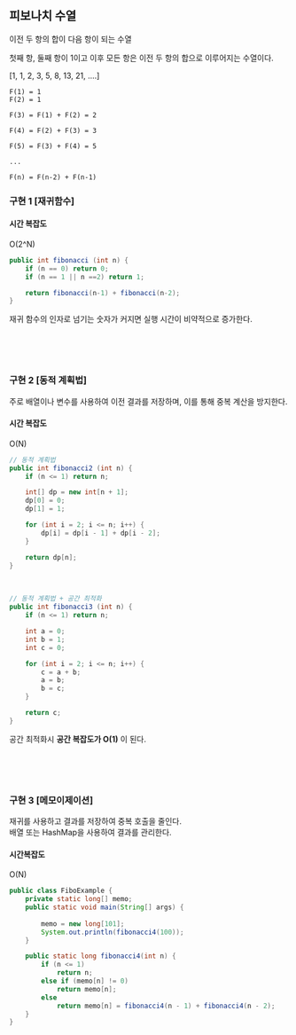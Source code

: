 ## 피보나치 수열 
이전 두 항의 합이 다음 항이 되는 수열  

첫째 항, 둘째 항이 1이고 이후 모든 항은 이전 두 항의 합으로 이루어지는 수열이다.  


[1, 1, 2, 3, 5, 8, 13, 21, ....]

```
F(1) = 1
F(2) = 1

F(3) = F(1) + F(2) = 2

F(4) = F(2) + F(3) = 3

F(5) = F(3) + F(4) = 5

...

F(n) = F(n-2) + F(n-1)
```



### 구현 1 [재귀함수]
#### 시간 복잡도
O(2^N)  

```java
public int fibonacci (int n) {
    if (n == 0) return 0;
    if (n == 1 || n ==2) return 1;

    return fibonacci(n-1) + fibonacci(n-2);
}
```
재귀 함수의 인자로 넘기는 숫자가 커지면 실행 시간이 비약적으로 증가한다. 




<br><br><br>

### 구현 2 [동적 계획법]
주로 배열이나 변수를 사용하여 이전 결과를 저장하며, 이를 통해 중복 계산을 방지한다.
#### 시간 복잡도
O(N) 
```java
// 동적 계획법
public int fibonacci2 (int n) {
    if (n <= 1) return n;

    int[] dp = new int[n + 1];
    dp[0] = 0;
    dp[1] = 1;

    for (int i = 2; i <= n; i++) {
        dp[i] = dp[i - 1] + dp[i - 2];
    }

    return dp[n];
}       
```

<br>

```java
// 동적 계획법 + 공간 최적화
public int fibonacci3 (int n) {
    if (n <= 1) return n;

    int a = 0;
    int b = 1;
    int c = 0;

    for (int i = 2; i <= n; i++) {
        c = a + b;
        a = b;
        b = c;
    }

    return c;
}
```
공간 최적화시 **공간 복잡도가 O(1)** 이 된다.


<br><br><br>



### 구현 3 [메모이제이션]
재귀를 사용하고 결과를 저장하여 중복 호출을 줄인다.  
배열 또는 HashMap을 사용하여 결과를 관리한다.
#### 시간복잡도
O(N)
```java
public class FiboExample {
    private static long[] memo;
    public static void main(String[] args) {
        
        memo = new long[101];
        System.out.println(fibonacci4(100));
    }

    public static long fibonacci4(int n) {
        if (n <= 1)
            return n;
        else if (memo[n] != 0)
            return memo[n];
        else
            return memo[n] = fibonacci4(n - 1) + fibonacci4(n - 2);
    }
}
```

